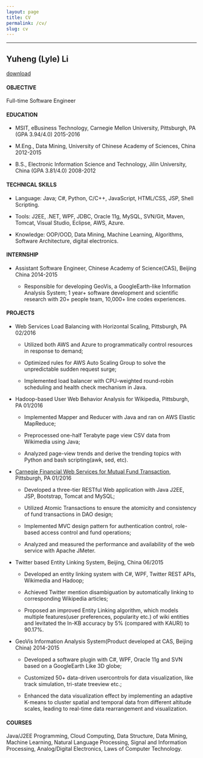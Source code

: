 ```yaml
---
layout: page
title: CV
permalink: /cv/
slug: cv
---
```

--------

## Yuheng (Lyle) Li
[download](../_assets/resume.pdf)

####	OBJECTIVE	
Full-time Software Engineer

####	EDUCATION	
*	MSIT, eBusiness Technology, Carnegie Mellon University, Pittsburgh, PA (GPA 3.94/4.0)	2015-2016

*	M.Eng., Data Mining, University of Chinese Academy of Sciences, China	2012-2015

*	B.S., Electronic Information Science and Technology, Jilin University, China (GPA 3.81/4.0)	2008-2012

####	TECHNICAL SKILLS		                                                                                                               
*	Language: Java; C#, Python, C/C++, JavaScript, HTML/CSS, JSP, Shell Scripting.

*	Tools: J2EE, .NET, WPF, JDBC, Oracle 11g, MySQL, SVN/Git, Maven, Tomcat, Visual Studio, Eclipse, AWS, Azure.


*	Knowledge: OOP/OOD, Data Mining, Machine Learning, Algorithms, Software Architecture, digital electronics.

#### INTERNSHIP	
*	Assistant Software Engineer, Chinese Academy of Science(CAS), Beijing China	2014-2015

	* Responsible for developing GeoVis, a GoogleEarth-like Information Analysis System;
1 year+ software development and scientific research with 20+ people team, 10,000+ line codes experiences.

#### PROJECTS	
-	Web Services Load Balancing with Horizontal Scaling, Pittsburgh, PA	02/2016

	-	Utilized both AWS and Azure to programmatically control resources in response to demand;
	
	-	Optimized rules for AWS Auto Scaling Group to solve the unpredictable sudden request surge;
	
	-	Implemented load balancer with CPU-weighted round-robin scheduling and health check mechanism in Java.

-	Hadoop-based User Web Behavior Analysis for Wikipedia, Pittsburgh, PA	01/2016

	-	Implemented Mapper and Reducer with Java and ran on AWS Elastic MapReduce;
	
	-	Preprocessed one-half Terabyte page view CSV data from Wikimedia using Java;
	
	-	Analyzed page-view trends and derive the trending topics with Python and bash 
	scripting(awk, sed, etc).

-	[Carnegie Financial Web Services for Mutual Fund Transaction](http://cfsenvironment.pmymaat6rx.us-west-2.elasticbeanstalk.com), Pittsburgh, PA	01/2016

	-	Developed a three-tier RESTful Web application with Java J2EE, JSP, Bootstrap, Tomcat and MySQL;
	
	-	Utilized Atomic Transactions to ensure the atomicity and consistency of fund transactions in DAO design;
	
	-	Implemented MVC design pattern for authentication control, role-based access control and fund operations;
	
	-	Analyzed and measured the performance and availability of the web service with Apache JMeter.

-	Twitter based Entity Linking System, Beijing, China	06/2015

	-	Developed an entity linking system with C#, WPF, Twitter REST APIs, Wikimedia and Hadoop;
	
	-	Achieved Twitter mention disambiguation by automatically linking to corresponding Wikipedia articles;
	
	-	Proposed an improved Entity Linking algorithm, which models multiple features(user preferences, popularity etc.) of wiki entities and levitated the In-KB accuracy by 5% (compared with KAURI) to 90.17%.

-	GeoVis Information Analysis System(Product developed at CAS, Beijing China)	2014-2015
	-	Developed a software plugin with C#, WPF, Oracle 11g and SVN based on a GoogleEarth Like 3D globe;
	
	-	Customized 50+ data-driven usercontrols for data visualization, like track simulation, tri-state treeview etc.;
	
	-	Enhanced the data visualization effect by implementing an adaptive K-means to cluster spatial and temporal data from different altitude scales, leading to real-time data rearrangement and visualization.
	
#### COURSES	
Java/J2EE Programming, Cloud Computing, Data Structure, Data Mining, Machine Learning, Natural Language Processing, Signal and Information Processing, Analog/Digital Electronics, Laws of Computer Technology.

